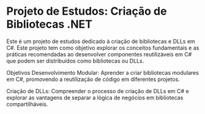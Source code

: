 # Projeto de Estudos: Criação de Bibliotecas .NET

Este é um projeto de estudos dedicado à criação de bibliotecas e DLLs em C#. Este projeto tem como objetivo explorar os conceitos fundamentais e as práticas recomendadas ao desenvolver componentes reutilizáveis em C# que podem ser distribuídos como bibliotecas ou DLLs.

Objetivos
Desenvolvimento Modular: Aprender a criar bibliotecas modulares em C#, promovendo a reutilização de código em diferentes projetos.

Criação de DLLs: Compreender o processo de criação de DLLs em C# e explorar as vantagens de separar a lógica de negócios em bibliotecas compartilháveis.
